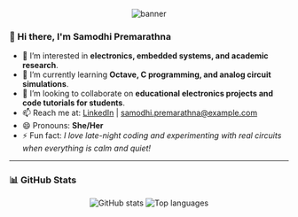 <p align="center">
  <img src="https://capsule-render.vercel.app/api?type=waving&color=0:4e54c8,100:8f94fb&height=200&section=header&text=Hi%20I'm%20Samodhi%20Premarathna!&fontSize=40&fontColor=ffffff" alt="banner" />
</p>

### 👋 Hi there, I'm Samodhi Premarathna

- 👀 I’m interested in **electronics, embedded systems, and academic research**.
- 🌱 I’m currently learning **Octave, C programming, and analog circuit simulations**.
- 💞️ I’m looking to collaborate on **educational electronics projects and code tutorials for students**.
- 📫 Reach me at: [LinkedIn](https://www.linkedin.com/in/samodhipremarathna) | samodhi.premarathna@example.com
- 😄 Pronouns: **She/Her**
- ⚡ Fun fact: *I love late-night coding and experimenting with real circuits when everything is calm and quiet!*

---

### 📊 GitHub Stats

<p align="center">
  <img src="https://github-readme-stats.vercel.app/api?username=Samodhipremarathna&show_icons=true&theme=radical" alt="GitHub stats" />
  <img src="https://github-readme-stats.vercel.app/api/top-langs/?username=Samodhipremarathna&layout=compact&theme=radical" alt="Top languages" />
</p>

<!---
Samodhipremarathna/Samodhipremarathna is a ✨ special ✨ repository because its `README.md` (this file) appears on your GitHub profile.
You can click the Preview link to take a look at your changes.
--->
